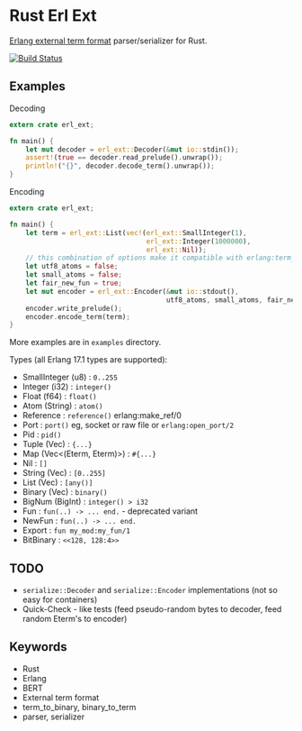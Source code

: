 Rust Erl Ext
============

[Erlang external term format](http://erlang.org/doc/apps/erts/erl_ext_dist.html)
parser/serializer for Rust.

[![Build Status](https://travis-ci.org/seriyps/rust-erl-ext.png?branch=master)](https://travis-ci.org/seriyps/rust-erl-ext)

Examples
-------

Decoding

```rust
extern crate erl_ext;

fn main() {
    let mut decoder = erl_ext::Decoder(&mut io::stdin());
    assert!(true == decoder.read_prelude().unwrap());
    println!("{}", decoder.decode_term().unwrap());
}
```

Encoding

```rust
extern crate erl_ext;

fn main() {
    let term = erl_ext::List(vec!(erl_ext::SmallInteger(1),
                                  erl_ext::Integer(1000000),
                                  erl_ext::Nil));
    // this combination of options make it compatible with erlang:term_to_binary/1
    let utf8_atoms = false;
    let small_atoms = false;
    let fair_new_fun = true;
    let mut encoder = erl_ext::Encoder(&mut io::stdout(),
                                       utf8_atoms, small_atoms, fair_new_fun);
    encoder.write_prelude();
    encoder.encode_term(term);
}
```

More examples are in `examples` directory.

Types (all Erlang 17.1 types are supported):

* SmallInteger (u8)     : `0..255`
* Integer (i32)         : `integer()`
* Float (f64)           : `float()`
* Atom (String)         : `atom()`
* Reference             : `reference()` erlang:make_ref/0
* Port                  : `port()` eg, socket or raw file or `erlang:open_port/2`
* Pid                   : `pid()`
* Tuple (Vec<Eterm>)    : `{...}`
* Map (Vec<(Eterm, Eterm)>)  : `#{...}`
* Nil                   : `[]`
* String (Vec<u8>)      : `[0..255]`
* List (Vec<Eterm>)     : `[any()]`
* Binary (Vec<u8>)      : `binary()`
* BigNum (BigInt)       : `integer() > i32`
* Fun                   : `fun(..) -> ... end.` - deprecated variant
* NewFun                : `fun(..) -> ... end.`
* Export                : `fun my_mod:my_fun/1`
* BitBinary             : `<<128, 128:4>>`


TODO
----

* `serialize::Decoder` and `serialize::Encoder` implementations (not so easy for containers)
* Quick-Check - like tests (feed pseudo-random bytes to decoder, feed random Eterm's to encoder)

Keywords
--------

* Rust
* Erlang
* BERT
* External term format
* term_to_binary, binary_to_term
* parser, serializer
